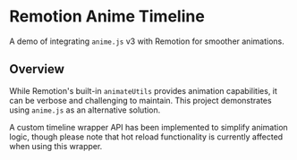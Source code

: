 # Remotion Anime Timeline

A demo of integrating `anime.js` v3 with Remotion for smoother animations.

## Overview

While Remotion's built-in `animateUtils` provides animation capabilities, it can be verbose and challenging to maintain. This project demonstrates using `anime.js` as an alternative solution.

A custom timeline wrapper API has been implemented to simplify animation logic, though please note that hot reload functionality is currently affected when using this wrapper.

